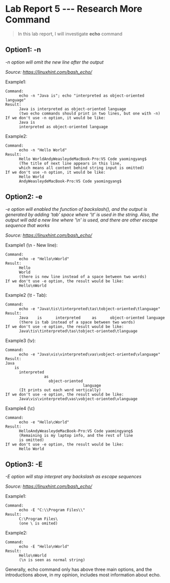 # Lab Report 5 --- Research More Command

> In this lab report, I will investigate **echo** command

## Option1: -n
*-n option will omit the new line after the output*

*Source: https://linuxhint.com/bash_echo/*

Example1:
```
Command:
      echo -n "Java is"; echo "interpreted as object-oriented language"
Result:
      Java is interpreted as object-oriented language 
      (two echo commands should print in two lines, but one with -n)
If we don't use -n option, it would be like:
      Java is
      interpreted as object-oriented language
```

Example2:
```
Command:
      echo -n "Hello World"
Result: 
      Hello WorldAndyWeasleydeMacBook-Pro:VS Code yaomingyang$ 
      (The title of next line appears in this line,
      which means all content behind string input is omitted)
If we don't use -n option, it would be like:
      Hello World
      AndyWeasleydeMacBook-Pro:VS Code yaomingyang$ 
```

## Option2: -e
*-e option will enabled the function of backslash(\), and the output is generated by adding ‘tab’ space where ‘\t’ is used in the string.
Also, the output will add a new line where '\n' is used, and there are other escape sequence that works*

*Source: https://linuxhint.com/bash_echo/*

Example1 (\n - New line):
```
Command:
      echo -e "Hello\nWorld"
Result: 
      Hello
      World 
      (there is new line instead of a space between two words)
If we don't use -e option, the result would be like:
      Hello\nWorld
```

Example2 (\t - Tab):
```
Command:
      echo -e "Java\tis\tinterpreted\tas\tobject-oriented\tlanguage"
Result: 
      Java    is      interpreted     as      object-oriented language
      (there is tab instead of a space between two words)
If we don't use -e option, the result would be like:
      Java\tis\tinterpreted\tas\tobject-oriented\tlanguage
 ```
 
Example3 (\v):
```
Command:
      echo -e "Java\vis\vinterpreted\vas\vobject-oriented\vlanguage"
Result: 
Java
    is
      interpreted
                 as
                   object-oriented
                                  language
      (It prints out each word vertically)
If we don't use -e option, the result would be like:
      Java\vis\vinterpreted\vas\vobject-oriented\vlanguage
```

Example4 (\c)
```
Command:
      echo -e "Hello\cWorld"
Result: 
      HelloAndyWeasleydeMacBook-Pro:VS Code yaomingyang$
      (Remaining is my laptop info, and the rest of line
      is omitted)
If we don't use -e option, the result would be like:
      Hello World
```

## Option3: -E
*-E option will stop interpret any backslash as escape sequences*

*Source: https://linuxhint.com/bash_echo/*

Example1:
```
Command:
      echo -E "C:\\Program Files\\"
Result:
      C:\Program Files\
      (one \ is omited)      
```

Example2:
```
Command:
      echo -E "Hello\nWorld"
Result:
      Hello\nWorld
      (\n is seen as normal string)
```

Generally, echo command only has above three main options, and the introductions above, in my opinion, includes most information about echo.
